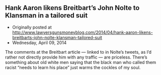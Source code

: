 ## Hank Aaron likens Breitbart’s John Nolte to Klansman in a tailored suit

 * Originally posted at http://www.lawyersgunsmoneyblog.com/2014/04/hank-aaron-likens-breitbarts-john-nolte-klansman-tailored-suit
 * Wednesday, April 09, 2014

The comments at the Breitbart article — linked to in Nolte’s tweets, as I’d rather not directly provide him with any traffic — are priceless. There’s something about old white men saying that the black man who called them racist “needs to learn his place” just warms the cockles of my soul.